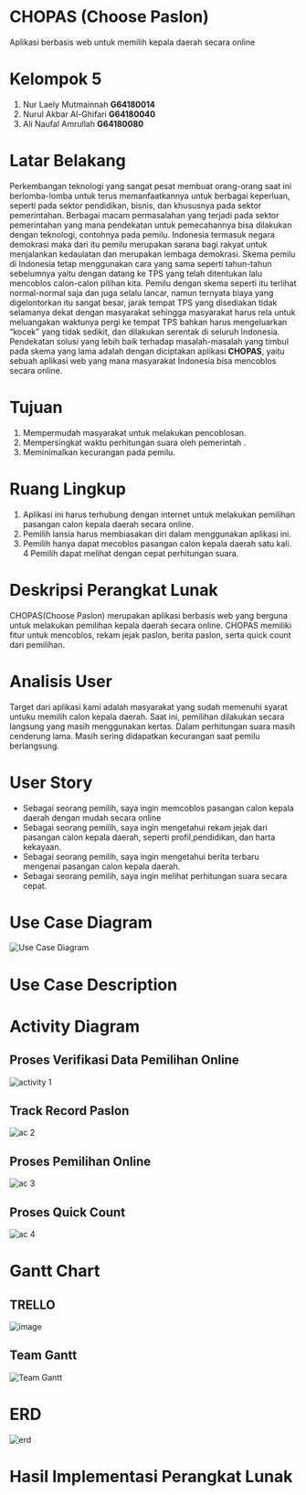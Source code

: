 # CHOPAS (Choose Paslon)
Aplikasi berbasis web untuk memilih kepala daerah secara online
# Kelompok 5
  1. Nur Laely Mutmainnah   **G64180014**
  2. Nurul Akbar Al-Ghifari **G64180040**
  3. Ali Naufal Amrullah    **G64180080**
# Latar Belakang
Perkembangan teknologi yang sangat pesat membuat orang-orang saat ini berlomba-lomba untuk terus memanfaatkannya untuk berbagai keperluan, seperti pada sektor pendidikan, bisnis, dan khususnya pada sektor pemerintahan. Berbagai macam permasalahan yang terjadi pada sektor pemerintahan yang mana pendekatan untuk pemecahannya bisa dilakukan dengan teknologi, contohnya pada pemilu. Indonesia termasuk negara demokrasi maka dari itu pemilu merupakan sarana bagi rakyat untuk menjalankan kedaulatan dan merupakan lembaga demokrasi. Skema pemilu di Indonesia tetap menggunakan cara yang sama seperti tahun-tahun sebelumnya yaitu dengan datang ke TPS yang telah ditentukan lalu mencoblos calon-calon pilihan kita. Pemilu dengan skema seperti itu terlihat normal-normal saja dan juga selalu lancar, namun ternyata biaya yang digelontorkan itu sangat besar, jarak tempat TPS yang disediakan tidak selamanya dekat dengan masyarakat sehingga masyarakat harus rela untuk meluangakan waktunya pergi ke tempat TPS bahkan harus mengeluarkan “kocek” yang tidak sedikit,  dan dilakukan serentak di seluruh Indonesia. Pendekatan solusi yang lebih baik terhadap masalah-masalah yang timbul pada skema yang lama adalah dengan diciptakan aplikasi **CHOPAS**, yaitu sebuah aplikasi web yang mana masyarakat Indonesia bisa mencoblos secara online.
# Tujuan
1.	Mempermudah masyarakat untuk melakukan pencoblosan.
2.	Mempersingkat waktu perhitungan suara oleh pemerintah .
3.	Meminimalkan kecurangan pada pemilu.
# Ruang Lingkup
1. Aplikasi ini harus terhubung dengan internet untuk melakukan pemilihan pasangan calon kepala daerah secara online.
2. Pemilih lansia harus membiasakan diri dalam menggunakan aplikasi ini.
3. Pemilih hanya dapat mecoblos pasangan calon kepala daerah satu kali. 
4  Pemilih dapat melihat dengan cepat perhitungan suara.
# Deskripsi Perangkat Lunak
CHOPAS(Choose Paslon) merupakan aplikasi berbasis web yang berguna untuk melakukan  pemilihan kepala daerah secara online. CHOPAS memiliki fitur untuk mencoblos, rekam jejak paslon, berita paslon, serta quick count dari pemilihan.
# Analisis User
Target dari aplikasi kami adalah masyarakat yang sudah memenuhi syarat untuku memilih calon kepala daerah. Saat ini, pemilihan dilakukan secara langsung yang masih menggunakan kertas. Dalam perhitungan suara masih cenderung lama. Masih sering didapatkan kecurangan saat pemilu berlangsung.
# User Story
- Sebagai seorang pemilih, saya ingin memcoblos pasangan calon kepala daerah dengan mudah secara online
- Sebagai seorang pemilih, saya ingin mengetahui rekam jejak dari pasangan calon kepala daerah, seperti profil,pendidikan, dan harta kekayaan.
- Sebagai seorang pemilih, saya ingin mengetahui berita terbaru mengenai pasangan calon kepala daerah.
- Sebagai seorang pemilih, saya ingin melihat perhitungan suara secara cepat.


# Use Case Diagram
![Use Case Diagram](https://user-images.githubusercontent.com/48080443/82125479-644d4a00-97d0-11ea-8b75-72dba25ca488.png)

# Use Case Description 

# Activity Diagram
## Proses Verifikasi Data Pemilihan Online
![activity 1](https://user-images.githubusercontent.com/48080443/82125507-9068cb00-97d0-11ea-93af-d71289af0638.jpg)
## Track Record Paslon
![ac 2](https://user-images.githubusercontent.com/48080443/82125512-9ced2380-97d0-11ea-94fe-487e139237f1.jpg)
## Proses Pemilihan Online
![ac 3](https://user-images.githubusercontent.com/48080443/82125529-b42c1100-97d0-11ea-978f-82621b70f174.jpg)
## Proses Quick Count
![ac 4](https://user-images.githubusercontent.com/48080443/82125531-b7bf9800-97d0-11ea-900a-e681d8887cc2.jpg)

# Gantt Chart
## TRELLO
![image](https://user-images.githubusercontent.com/48080443/82117376-bd4dbb80-9799-11ea-94d7-fc3829b4b669.png)
## Team Gantt
![Team Gantt](https://user-images.githubusercontent.com/48080443/82117761-a492d500-979c-11ea-90e3-e7c698111b1e.png)
# ERD
![erd](https://user-images.githubusercontent.com/48080443/82125449-3536d880-97d0-11ea-906e-0b44fa480a64.png)
# Hasil Implementasi Perangkat Lunak







